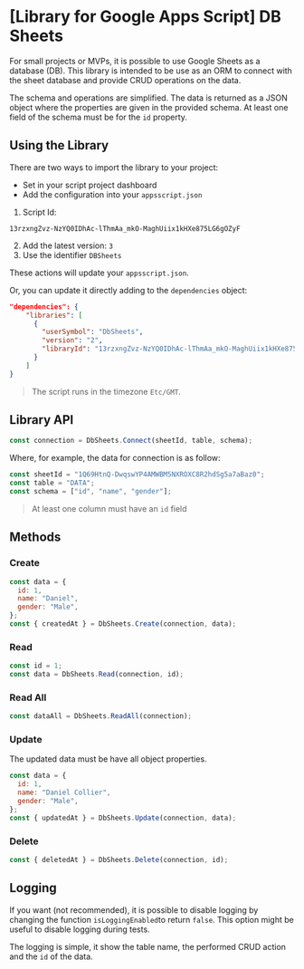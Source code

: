 # [Library for Google Apps Script] DB Sheets

For small projects or MVPs, it is possible to use Google Sheets as a database (DB). This library is intended to be use as an ORM to connect with the sheet database and provide CRUD operations on the data.

The schema and operations are simplified. The data is returned as a JSON object where the properties are given in the provided schema. At least one field of the schema must be for the `id` property.

## Using the Library

There are two ways to import the library to your project:

- Set in your script project dashboard
- Add the configuration into your `appsscript.json`

1. Script Id:

```
13rzxngZvz-NzYQ0IDhAc-lThmAa_mkO-MaghUiix1kHXe875LG6gOZyF
```

2. Add the latest version: `3`
3. Use the identifier `DBSheets`

These actions will update your `appsscript.json`.

Or, you can update it directly adding to the `dependencies` object:

```json
"dependencies": {
    "libraries": [
      {
        "userSymbol": "DbSheets",
        "version": "2",
        "libraryId": "13rzxngZvz-NzYQ0IDhAc-lThmAa_mkO-MaghUiix1kHXe875LG6gOZyF"
      }
    ]
}
```

> The script runs in the timezone `Etc/GMT`.

## Library API

```javascript
const connection = DbSheets.Connect(sheetId, table, schema);
```

Where, for example, the data for connection is as follow:

```javascript
const sheetId = "1Q69HtnQ-DwqswYP4AMWBM5NXROXC8R2hdSg5a7aBaz0";
const table = "DATA";
const schema = ["id", "name", "gender"];
```

> At least one column must have an `id` field

## Methods

### Create

```javascript
const data = {
  id: 1,
  name: "Daniel",
  gender: "Male",
};
const { createdAt } = DbSheets.Create(connection, data);
```

### Read

```javascript
const id = 1;
const data = DbSheets.Read(connection, id);
```

### Read All

```javascript
const dataAll = DbSheets.ReadAll(connection);
```

### Update

The updated data must be have all object properties.

```javascript
const data = {
  id: 1,
  name: "Daniel Collier",
  gender: "Male",
};
const { updatedAt } = DbSheets.Update(connection, data);
```

### Delete

```javascript
const { deletedAt } = DbSheets.Delete(connection, id);
```

## Logging

If you want (not recommended), it is possible to disable logging by changing the function `isLoggingEnabled`to return `false`. This option might be useful to disable logging during tests.

The logging is simple, it show the table name, the performed CRUD action and the `id` of the data.
